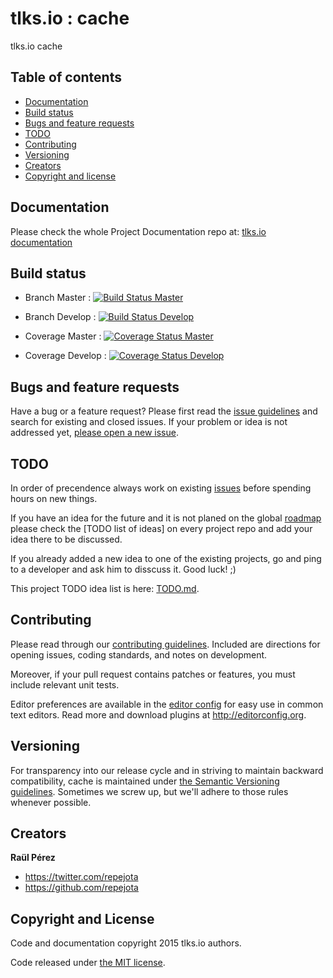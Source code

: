 tlks.io : cache
===============

tlks.io cache

## Table of contents

- [Documentation](#documentation)
- [Build status](#build-status)
- [Bugs and feature requests](#bugs-and-feature-requests)
- [TODO](#todo)
- [Contributing](#contributing)
- [Versioning](#versioning)
- [Creators](#creators)
- [Copyright and license](#copyright-and-license)

## Documentation

Please check the whole Project Documentation repo at:
[tlks.io documentation](https://github.com/tlksio/cache)

## Build status

* Branch Master : [![Build Status Master](https://travis-ci.org/tlksio/cache.svg?branch=master)](https://travis-ci.org/tlksio/api)

* Branch Develop : [![Build Status Develop](https://travis-ci.org/tlksio/cache.svg?branch=develop)](https://travis-ci.org/tlksio/api)


* Coverage Master : [![Coverage Status Master](https://coveralls.io/repos/tlksio/cache/badge.svg?branch=master)](https://coveralls.io/r/tlksio/api?branch=master)

* Coverage Develop : [![Coverage Status Develop](https://coveralls.io/repos/tlksio/cache/badge.svg?branch=develop)](https://coveralls.io/r/tlksio/api?branch=develop)

## Bugs and feature requests

Have a bug or a feature request? Please first read the
[issue guidelines](https://github.com/tlksio/cache/blob/master/CONTRIBUTING.md#using-the-issue-tracker)
and search for existing and closed issues. If your problem or idea is not
addressed yet,
[please open a new issue](https://github.com/tlksio/cache/issues/new).

## TODO

In order of precendence always work on existing
[issues](https://github.com/tlksio/cache/issues) before spending hours on
new things.

If you have an idea for the future and it is not planed on the global
[roadmap](http://github.com/tlksio/docs/roadmap.md) please check the
[TODO list of ideas] on every project repo and add your idea there to be
discussed.

If you already added a new idea to one of the existing projects, go and ping
to a developer and ask him to disscuss it. Good luck! ;)

This project TODO idea list is here: [TODO.md](todo.md).

## Contributing

Please read through our
[contributing guidelines](https://github.com/tlksio/cache/blob/master/CONTRIBUTING.md).
Included are directions for opening issues, coding standards, and notes on
development.

Moreover, if your pull request contains patches or features, you must include
relevant unit tests.

Editor preferences are available in the
[editor config](https://github.com/tlksio/cache/blob/master/.editorconfig)
for easy use in common text editors. Read more and download plugins at
<http://editorconfig.org>.

## Versioning

For transparency into our release cycle and in striving to maintain backward
compatibility, cache is maintained under
[the Semantic Versioning guidelines](http://semver.org/). Sometimes we screw
up, but we'll adhere to those rules whenever possible.

## Creators

**Raül Pérez**

- <https://twitter.com/repejota>
- <https://github.com/repejota>

## Copyright and License

Code and documentation copyright 2015 tlks.io authors.

Code released under
[the MIT license](https://github.com/tlksio/cache/blob/master/LICENSE).
